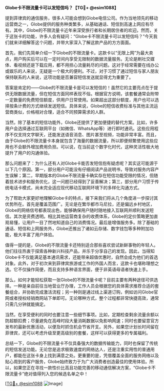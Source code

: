 **Globe卡不限流量卡可以发短信吗？【TG💪+ @esim1088】**

提到菲律宾的通信服务，很多人可能会想到Globe电信公司。作为当地领先的移动运营商之一，Globe提供的服务种类繁多，从基础通话、短信到高速上网应有尽有。其中，Globe的不限流量卡近年来深受旅行者和长期居住者的欢迎。然而，关于这张卡的功能，许多人会有疑问：“Globe卡不限流量卡可以发短信吗？”今天我们就来详细解答这个问题，并带大家深入了解这款产品的方方面面。

首先，我们先简单介绍一下Globe的不限流量卡。这款卡以“无限上网”为最大卖点，用户购买后可以在一定时间内享受无限制的数据流量服务。无论是刷社交媒体、看视频还是下载应用，都不用担心流量耗尽的问题。这对于经常需要在线办公或娱乐的人来说，无疑是一个极大的便利。不过，对于习惯了通过短信与家人朋友保持联系的人来说，这项功能是否兼容短信发送就显得尤为重要了。

答案是肯定的——Globe的不限流量卡是可以发短信的！虽然它的主要亮点在于提供无限数据流量，但在短信方面同样表现不俗。根据官方说明，该套餐通常会附带一定数量的免费短信额度，供用户日常使用。如果超出这部分额度，用户也可以选择按条计费的方式继续发送短信。具体来说，Globe的短信收费标准与其他主流运营商类似，价格相对合理，适合不同预算需求的人群。

当然，除了基本的短信功能外，Globe还提供了更加便捷的替代方案。比如，许多用户会选择通过互联网平台（如微信、WhatsApp等）进行即时通讯。这些应用程序不仅支持文字聊天，还能发送语音消息、图片甚至视频，功能非常丰富。而且，由于Globe的不限流量卡本身就包含了海量的数据流量，所以即便频繁使用这些应用也不会额外增加费用负担。可以说，在当前这个数字化时代，这种灵活性极大地提升了用户的沟通体验。

那么问题来了：为什么还有人对Globe卡能否发短信抱有疑虑呢？其实这可能源于以下几个原因。第一，部分用户可能没有仔细阅读产品说明书，导致对服务内容产生误解；第二，早期版本的Globe不限流量卡确实存在短信功能受限的情况，但随着技术进步和服务优化，这一问题已经得到了妥善解决；第三，部分用户习惯于传统电话卡模式，尚未完全适应现代移动互联网环境下的多样化沟通方式。

为了帮助大家更好地理解Globe卡的特点，接下来我们将从几个角度进一步探讨其优势所在。首先是覆盖范围广。无论是在繁华都市马尼拉，还是偏远乡村地区，Globe的网络信号都表现出色，能够确保用户随时随地接入互联网并顺利发送短信。其次是资费透明。相比其他运营商复杂的收费体系，Globe的定价策略更加直观易懂，让用户一目了然地知道自己的消费情况。最后是增值服务多。除了基础的通话、短信和上网服务外，Globe还推出了诸如云存储、数字钱包等多种附加功能，极大丰富了用户体验。

值得一提的是，Globe的不限流量卡还特别适合那些喜欢尝试新鲜事物的年轻人。他们往往热衷于探索各种新兴科技产品，并乐于分享自己的发现。因此，当得知Globe卡不仅能满足基本通讯需求，还能带来超值优惠时，自然会成为他们的首选对象。此外，对于初次来到菲律宾旅游或工作的外国人而言，这款卡也堪称理想之选。它不仅操作简便，而且支持多种语言界面，便于非英语母语者快速上手。

那么，如何才能轻松获取一张Globe的不限流量卡呢？目前主要有两种途径可供选择。一种是亲自前往当地营业厅办理，工作人员会根据您的具体需求推荐合适的套餐组合，并协助完成激活流程；另一种则是通过线上渠道订购，例如访问Globe官网或者授权经销商网站下单即可。无论哪种方式，整个过程都非常快捷高效，通常只需几分钟就能搞定。

当然，在享受便利的同时也要注意一些细节事项。比如，定期检查剩余流量余额以防超额扣费；尽量避免在高峰时段大量消耗数据以免影响网速；同时也要留意官方发布的最新优惠活动，以便及时抓住机会节省开支。另外，如果您计划长时间留在菲律宾，还可以考虑升级至更高级别的套餐，这样可以获得更多的专属福利。

总结一下，Globe的不限流量卡不仅具备强大的数据传输能力，同时也保留了传统的短信发送功能。无论您是追求极致速度的网络达人，还是注重实用性的普通用户，都能在这张卡身上找到满意之处。更重要的是，凭借覆盖全面的服务网络以及贴心周到的客户服务，Globe始终致力于为广大消费者创造最佳的使用体验。所以，如果您正在寻找一款性价比高且功能完善的移动通信解决方案，“Globe卡不限流量卡”绝对值得列入您的候选名单之中！

[[TG💪+ @esim1088](https://t.me/s/esim1088) ![Image](https://i.postimg.cc/4NQfJmqS/Snipaste-2025-05-13-00-14-12.png)]